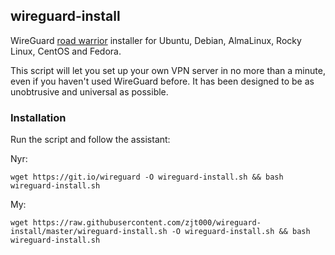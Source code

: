 ## wireguard-install
WireGuard [road warrior](http://en.wikipedia.org/wiki/Road_warrior_%28computing%29) installer for Ubuntu, Debian, AlmaLinux, Rocky Linux, CentOS and Fedora.

This script will let you set up your own VPN server in no more than a minute, even if you haven't used WireGuard before. It has been designed to be as unobtrusive and universal as possible.

### Installation
Run the script and follow the assistant:

Nyr:

`wget https://git.io/wireguard -O wireguard-install.sh && bash wireguard-install.sh`

My:

`wget https://raw.githubusercontent.com/zjt000/wireguard-install/master/wireguard-install.sh -O wireguard-install.sh && bash wireguard-install.sh`
